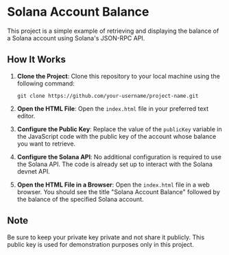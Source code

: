 # Solana Account Balance

This project is a simple example of retrieving and displaying the balance of a Solana account using Solana's JSON-RPC API.

## How It Works

1. **Clone the Project**: Clone this repository to your local machine using the following command:
   ```
   git clone https://github.com/your-username/project-name.git
   ```

2. **Open the HTML File**: Open the `index.html` file in your preferred text editor.

3. **Configure the Public Key**: Replace the value of the `publicKey` variable in the JavaScript code with the public key of the account whose balance you want to retrieve.

4. **Configure the Solana API**: No additional configuration is required to use the Solana API. The code is already set up to interact with the Solana devnet API.

5. **Open the HTML File in a Browser**: Open the `index.html` file in a web browser. You should see the title "Solana Account Balance" followed by the balance of the specified Solana account.

## Note

Be sure to keep your private key private and not share it publicly. This public key is used for demonstration purposes only in this project.

